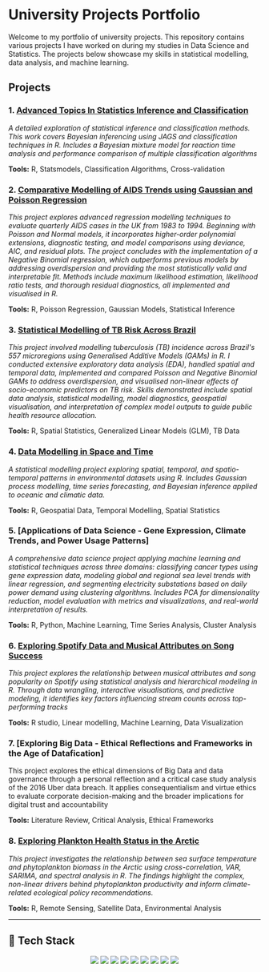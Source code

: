 # University Projects Portfolio

Welcome to my portfolio of university projects. This repository contains various projects I have worked on during my studies in Data Science and Statistics. The projects below showcase my skills in statistical modelling, data analysis, and machine learning.

## Projects

### 1. [Advanced Topics In Statistics Inference and Classification](./Advanced-Topics-In-Statistics-Inference-and-Classification)
*A detailed exploration of statistical inference and classification methods. This work covers Bayesian inferencing using JAGS and classification techniques in R. Includes a Bayesian mixture model for reaction time analysis and performance comparison of multiple classification algorithms*  

**Tools:** R, Statsmodels, Classification Algorithms, Cross-validation

### 2. [Comparative Modelling of AIDS Trends using Gaussian and Poisson Regression](https://github.com/JoshH7042/university-projects/blob/main/Comparative%20Modelling%20of%20AIDS%20Trends%20using%20Gaussian%20and%20Poisson%20Regression/Statistical-Modelling_Individual-Assessment.pdf)
*This project explores advanced regression modelling techniques to evaluate quarterly AIDS cases in the UK from 1983 to 1994. Beginning with Poisson and Normal models, it incorporates higher-order polynomial extensions, diagnostic testing, and model comparisons using deviance, AIC, and residual plots. The project concludes with the implementation of a Negative Binomial regression, which outperforms previous models by addressing overdispersion and providing the most statistically valid and interpretable fit. Methods include maximum likelihood estimation, likelihood ratio tests, and thorough residual diagnostics, all implemented and visualised in R.*  

**Tools:** R, Poisson Regression, Gaussian Models, Statistical Inference

### 3. [Statistical Modelling of TB Risk Across Brazil](https://github.com/JoshH7042/university-projects/blob/main/Statistical%20Modelling%20of%20TB%20Risk%20Across%20Brazil/Statistical_Modelling_Project.pdf)
*This project involved modelling tuberculosis (TB) incidence across Brazil's 557 microregions using Generalised Additive Models (GAMs) in R. I conducted extensive exploratory data analysis (EDA), handled spatial and temporal data, implemented and compared Poisson and Negative Binomial GAMs to address overdispersion, and visualised non-linear effects of socio-economic predictors on TB risk. Skills demonstrated include spatial data analysis, statistical modelling, model diagnostics, geospatial visualisation, and interpretation of complex model outputs to guide public health resource allocation.*  

**Tools:** R, Spatial Statistics, Generalized Linear Models (GLM), TB Data

### 4. [Data Modelling in Space and Time](https://github.com/JoshH7042/university-projects/blob/main/Data%20Modelling%20in%20Space%20and%20Time/Data-Science-and-Statistical-Modelling-in-Space-and-Time---Coursework.pdf)
*A statistical modelling project exploring spatial, temporal, and spatio-temporal patterns in environmental datasets using R. Includes Gaussian process modelling, time series forecasting, and Bayesian inference applied to oceanic and climatic data.*  

**Tools:** R, Geospatial Data, Temporal Modelling, Spatial Statistics

### 5. [Applications of Data Science - Gene Expression, Climate Trends, and Power Usage Patterns]
*A comprehensive data science project applying machine learning and statistical techniques across three domains: classifying cancer types using gene expression data, modeling global and regional sea level trends with linear regression, and segmenting electricity substations based on daily power demand using clustering algorithms. Includes PCA for dimensionality reduction, model evaluation with metrics and visualizations, and real-world interpretation of results.*

**Tools:** R, Python, Machine Learning, Time Series Analysis, Cluster Analysis

### 6. [Exploring Spotify Data and Musical Attributes on Song Success](https://github.com/JoshH7042/university-projects/blob/main/Exploring%20Spotify%20Data%20and%20Musical%20Attributes%20on%20Song%20Success/FINAL%20PROJECT%20PDF.pdf)
*This project explores the relationship between musical attributes and song popularity on Spotify using statistical analysis and hierarchical modeling in R. Through data wrangling, interactive visualisations, and predictive modeling, it identifies key factors influencing stream counts across top-performing tracks* 

**Tools:** R studio, Linear modelling, Machine Learning, Data Visualization

### 7. [Exploring Big Data - Ethical Reflections and Frameworks in the Age of Datafication]
This project explores the ethical dimensions of Big Data and data governance through a personal reflection and a critical case study analysis of the 2016 Uber data breach. It applies consequentialism and virtue ethics to evaluate corporate decision-making and the broader implications for digital trust and accountability

**Tools:** Literature Review, Critical Analysis, Ethical Frameworks

### 8. [Exploring Plankton Health Status in the Arctic](https://github.com/JoshH7042/university-projects/blob/main/Exploring%20Plankton%20Health%20Status%20in%20the%20Arctic/Final%20Repot%20-%20PDF.pdf)
*This project investigates the relationship between sea surface temperature and phytoplankton biomass in the Arctic using cross-correlation, VAR, SARIMA, and spectral analysis in R. The findings highlight the complex, non-linear drivers behind phytoplankton productivity and inform climate-related ecological policy recommendations.*  

**Tools:** R, Remote Sensing, Satellite Data, Environmental Analysis

---

## 🧰 Tech Stack

<p align="center">
  <img src="https://img.shields.io/badge/Python-3776AB?style=for-the-badge&logo=python&logoColor=white"/>
  <img src="https://img.shields.io/badge/R-276DC3?style=for-the-badge&logo=r&logoColor=white"/>
  <img src="https://img.shields.io/badge/SQL-336791?style=for-the-badge&logo=mysql&logoColor=white"/>
  <img src="https://img.shields.io/badge/Jupyter-F37626?style=for-the-badge&logo=jupyter&logoColor=white"/>
  <img src="https://img.shields.io/badge/RStudio-75AADB?style=for-the-badge&logo=rstudio&logoColor=white"/>
  <img src="https://img.shields.io/badge/Pandas-150458?style=for-the-badge&logo=pandas&logoColor=white"/>
  <img src="https://img.shields.io/badge/Numpy-013243?style=for-the-badge&logo=numpy&logoColor=white"/>
  <img src="https://img.shields.io/badge/Plotly-3F4F75?style=for-the-badge&logo=plotly&logoColor=white"/>
  <img src="https://img.shields.io/badge/Streamlit-FF4B4B?style=for-the-badge&logo=streamlit&logoColor=white"/>
</p>

 
